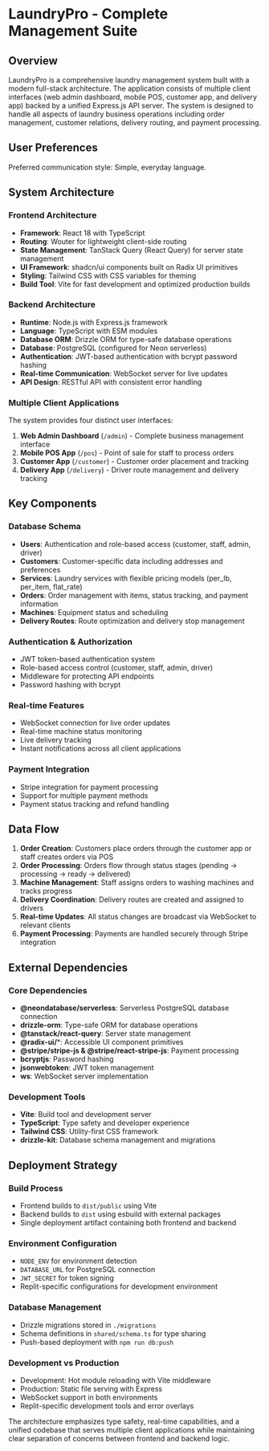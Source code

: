 # LaundryPro - Complete Management Suite

## Overview

LaundryPro is a comprehensive laundry management system built with a modern full-stack architecture. The application consists of multiple client interfaces (web admin dashboard, mobile POS, customer app, and delivery app) backed by a unified Express.js API server. The system is designed to handle all aspects of laundry business operations including order management, customer relations, delivery routing, and payment processing.

## User Preferences

Preferred communication style: Simple, everyday language.

## System Architecture

### Frontend Architecture
- **Framework**: React 18 with TypeScript
- **Routing**: Wouter for lightweight client-side routing
- **State Management**: TanStack Query (React Query) for server state management
- **UI Framework**: shadcn/ui components built on Radix UI primitives
- **Styling**: Tailwind CSS with CSS variables for theming
- **Build Tool**: Vite for fast development and optimized production builds

### Backend Architecture
- **Runtime**: Node.js with Express.js framework
- **Language**: TypeScript with ESM modules
- **Database ORM**: Drizzle ORM for type-safe database operations
- **Database**: PostgreSQL (configured for Neon serverless)
- **Authentication**: JWT-based authentication with bcrypt password hashing
- **Real-time Communication**: WebSocket server for live updates
- **API Design**: RESTful API with consistent error handling

### Multiple Client Applications
The system provides four distinct user interfaces:
1. **Web Admin Dashboard** (`/admin`) - Complete business management interface
2. **Mobile POS App** (`/pos`) - Point of sale for staff to process orders
3. **Customer App** (`/customer`) - Customer order placement and tracking
4. **Delivery App** (`/delivery`) - Driver route management and delivery tracking

## Key Components

### Database Schema
- **Users**: Authentication and role-based access (customer, staff, admin, driver)
- **Customers**: Customer-specific data including addresses and preferences
- **Services**: Laundry services with flexible pricing models (per_lb, per_item, flat_rate)
- **Orders**: Order management with items, status tracking, and payment information
- **Machines**: Equipment status and scheduling
- **Delivery Routes**: Route optimization and delivery stop management

### Authentication & Authorization
- JWT token-based authentication system
- Role-based access control (customer, staff, admin, driver)
- Middleware for protecting API endpoints
- Password hashing with bcrypt

### Real-time Features
- WebSocket connection for live order updates
- Real-time machine status monitoring
- Live delivery tracking
- Instant notifications across all client applications

### Payment Integration
- Stripe integration for payment processing
- Support for multiple payment methods
- Payment status tracking and refund handling

## Data Flow

1. **Order Creation**: Customers place orders through the customer app or staff creates orders via POS
2. **Order Processing**: Orders flow through status stages (pending → processing → ready → delivered)
3. **Machine Management**: Staff assigns orders to washing machines and tracks progress
4. **Delivery Coordination**: Delivery routes are created and assigned to drivers
5. **Real-time Updates**: All status changes are broadcast via WebSocket to relevant clients
6. **Payment Processing**: Payments are handled securely through Stripe integration

## External Dependencies

### Core Dependencies
- **@neondatabase/serverless**: Serverless PostgreSQL database connection
- **drizzle-orm**: Type-safe ORM for database operations
- **@tanstack/react-query**: Server state management
- **@radix-ui/***: Accessible UI component primitives
- **@stripe/stripe-js & @stripe/react-stripe-js**: Payment processing
- **bcryptjs**: Password hashing
- **jsonwebtoken**: JWT token management
- **ws**: WebSocket server implementation

### Development Tools
- **Vite**: Build tool and development server
- **TypeScript**: Type safety and developer experience
- **Tailwind CSS**: Utility-first CSS framework
- **drizzle-kit**: Database schema management and migrations

## Deployment Strategy

### Build Process
- Frontend builds to `dist/public` using Vite
- Backend builds to `dist` using esbuild with external packages
- Single deployment artifact containing both frontend and backend

### Environment Configuration
- `NODE_ENV` for environment detection
- `DATABASE_URL` for PostgreSQL connection
- `JWT_SECRET` for token signing
- Replit-specific configurations for development environment

### Database Management
- Drizzle migrations stored in `./migrations`
- Schema definitions in `shared/schema.ts` for type sharing
- Push-based deployment with `npm run db:push`

### Development vs Production
- Development: Hot module reloading with Vite middleware
- Production: Static file serving with Express
- WebSocket support in both environments
- Replit-specific development tools and error overlays

The architecture emphasizes type safety, real-time capabilities, and a unified codebase that serves multiple client applications while maintaining clear separation of concerns between frontend and backend logic.